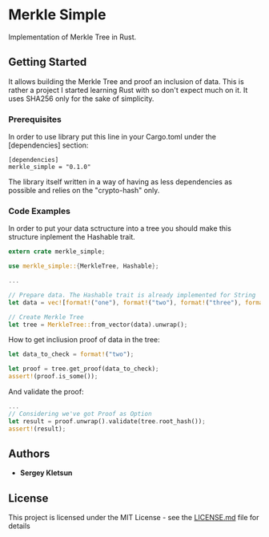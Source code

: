 # Merkle Simple

Implementation of Merkle Tree in Rust.

## Getting Started

It allows building the Merkle Tree and proof an inclusion of data. This is rather a project I started learning Rust with so don't expect much on it. It uses SHA256 only for the sake of simplicity.

### Prerequisites

In order to use library put this line in your Cargo.toml under the [dependencies] section:

```
[dependencies]
merkle_simple = "0.1.0"
```

The library itself written in a way of having as less dependencies as possible and relies on the "crypto-hash" only.

### Code Examples

In order to put your data sctructure into a tree you should make this structure inplement the Hashable trait.

```Rust
extern crate merkle_simple;

use merkle_simple::{MerkleTree, Hashable};

...

// Prepare data. The Hashable trait is already implemented for String
let data = vec![format!("one"), format!("two"), format!("three"), format!("four")];

// Create Merkle Tree
let tree = MerkleTree::from_vector(data).unwrap();
```

How to get incliusion proof of data in the tree:

```Rust
let data_to_check = format!("two");

let proof = tree.get_proof(data_to_check);
assert!(proof.is_some());
```

And validate the proof:

```Rust
...
// Considering we've got Proof as Option
let result = proof.unwrap().validate(tree.root_hash());
assert!(result);
```

## Authors

* **Sergey Kletsun**

## License

This project is licensed under the MIT License - see the [LICENSE.md](LICENSE.md) file for details